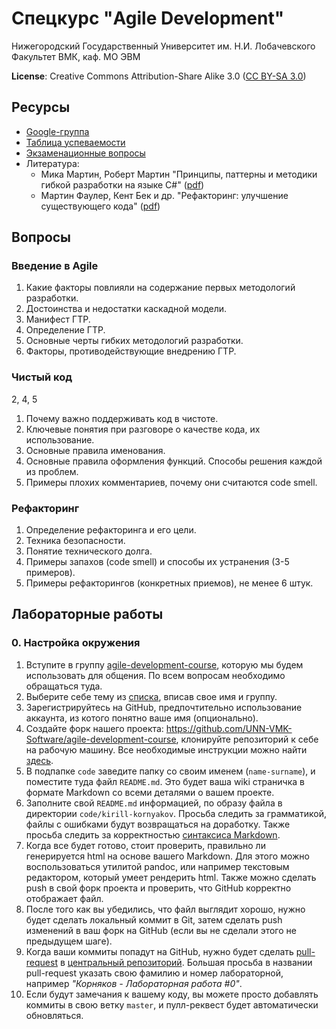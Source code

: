 # Спецкурс "Agile Development"

Нижегородский Государственный Университет им. Н.И. Лобачевского  
Факультет ВМК, каф. МО ЭВМ

**License**: Creative Commons Attribution-Share Alike 3.0
([CC BY-SA 3.0](http://creativecommons.org/licenses/by-sa/3.0/))

## Ресурсы

 - [Google-группа](<https://groups.google.com/forum/?hl=ru#!forum/agile-development-course>)
 - [Таблица успеваемости](https://docs.google.com/spreadsheet/ccc?key=0AsBBkrQIoSbjdGh5UFhSRVdQZmZhWXJLNjhwV08zU0E&authkey=CNXx0YMC&authkey=CNXx0YMC#gid=7)
 - [Экзаменационные вопросы](https://docs.google.com/spreadsheet/ccc?key=0AsBBkrQIoSbjdDBDS2FTb3B3d3ZlUldJcl9HUmtEaUE&authkey=CKGP8vYB&authkey=CKGP8vYB#gid=0)
 - Литература:
   - Мика Мартин, Роберт Мартин "Принципы, паттерны и методики гибкой разработки на языке C#"
     ([pdf](http://www.books.ru/books/printsipy-patterny-i-metodiki-gibkoi-razrabotki-na-yazyke-c-fail-pdf-864714/?show=1))
   - Мартин Фаулер, Кент Бек и др. "Рефакторинг: улучшение существующего кода"
     ([pdf](http://www.books.ru/books/refaktoring-uluchshenie-sushchestvuyushchego-koda-fail-pdf-552092/?show=1))

## Вопросы

### Введение в Agile

  1. Какие факторы повлияли на содержание первых методологий разработки.
  1. Достоинства и недостатки каскадной модели.
  1. Манифест ГТР.
  1. Определение ГТР.
  1. Основные черты гибких методологий разработки.
  1. Факторы, противодействующие внедрению ГТР.

### Чистый код

2, 4, 5

  1. Почему важно поддерживать код в чистоте.
  2. Ключевые понятия при разговоре о качестве кода, их использование.
  3. Основные правила именования.
  4. Основные правила оформления функций. Способы решения каждой из проблем.
  5. Примеры плохих комментариев, почему они считаются code smell.

### Рефакторинг

  1. Определение рефакторинга и его цели.
  1. Техника безопасности.
  1. Понятие технического долга.
  1. Примеры запахов (code smell) и способы их устранения (3-5 примеров).
  1. Примеры рефакторингов (конкретных приемов), не менее 6 штук.

## Лабораторные работы

### 0. Настройка окружения

  1. Вступите в группу [agile-development-course](https://groups.google.com/forum/?hl=ru#!forum/agile-development-course),
     которую мы будем использовать для общения. По всем вопросам необходимо
     обращаться туда. 
  1. Выберите себе тему из
     [списка](https://docs.google.com/spreadsheet/ccc?key=0AsBBkrQIoSbjdGh5UFhSRVdQZmZhWXJLNjhwV08zU0E&usp=drive_web&authkey=CNXx0YMC&authkey=CNXx0YMC#gid=8), 
     вписав свое имя и группу.
  1. Зарегистрируйтесь на GitHub, предпочтительно использование аккаунта, из
     котого понятно ваше имя (опционально).
  1. Создайте форк нашего проекта: <https://github.com/UNN-VMK-Software/agile-development-course>,
     клонируйте репозиторий к себе на рабочую машину. Все необходимые инструкции
     можно найти [здесь](https://help.github.com/articles/fork-a-repo).
  1. В подпапке `code` заведите папку со своим именем (`name-surname`), и
     поместите туда файл `README.md`. Это будет ваша wiki страничка в формате
     Markdown со всеми деталями о вашем проекте.
  1. Заполните свой `README.md` информацией, по образу файла в директории
     `code/kirill-kornyakov`. Просьба следить за грамматикой, файлы с ошибками
     будут возвращаться на доработку. Также просьба следить за корректностью 
     [синтаксиса Markdown](https://help.github.com/articles/github-flavored-markdown).
  1. Когда все будет готово, стоит проверить, правильно ли генерируется html на
     основе вашего Markdown. Для этого можно воспользоваться утилитой pandoc,
     или например текстовым редактором, который умеет рендерить html. Также
     можно сделать push в свой форк проекта и проверить, что GitHub корректно
     отображает файл.
  1. После того как вы убедились, что файл выглядит хорошо, нужно будет
     сделать локальный коммит в Git, затем сделать push изменений в ваш форк на 
     GitHub (если вы не сделали этого не предыдущем шаге).
  1. Когда ваши коммиты попадут на GitHub, нужно будет сделать 
     [pull-request](https://help.github.com/articles/using-pull-requests) в
     [центральный репозиторий](https://github.com/UNN-VMK-Software/agile-development-course).
     Большая просьба в названии pull-request указать свою фамилию и номер
     лабораторной, например _"Корняков - Лабораторная работа #0"_.
  1. Если будут замечания к вашему коду, вы можете просто добавлять коммиты в
     свою ветку `master`, и пулл-реквест будет автоматически обновляться.